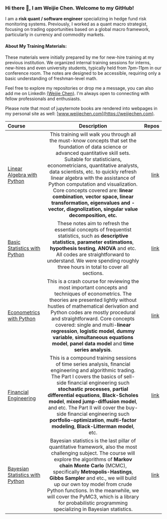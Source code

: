 ### Hi there 👋, I am Weijie Chen. Welcome to my GitHub!

I am a **risk quant / software engineer** specializing in hedge fund risk monitoring systems. Previously, I worked as a quant macro strategist, focusing on trading opportunities based on a global macro framework, particularly in currency and commodity markets. 

#### About My Training Materials:
These materials were initially prepared by me for new-hire training at my previous institution.
We organized internal training sessions for interns, new-hires and even university students, typically held from 7pm-11pm in our conference room.
The notes are designed to be accessible, requiring only a basic understanding of freshman-level math.

Feel free to explore my repositories or drop me a message, you can also add me on LinkedIn [(Weijie Chen)](https://www.linkedin.com/in/weijie-chen-frm-235814218/). I'm always open to connecting with fellow professionals and enthusiasts.

Please note that most of jupyternote books are rendered into webpages in my personal site as well: [www.weijiechen.com](https://weijiechen.com).


| Course      | Description | Repos |
| :-----        |    :----:   |  ----:  |
| <a href='https://www.weijiechen.com/tutorials/linear-algebra-with-python-book/linear-algebra-index'>Linear Algebra with Python</a>      | This training will walk you through all the must-know concepts that set the foundation of data science or advanced quantitative skill sets. Suitable for statisticians, econometricians, quantitative analysts, data scientists, etc. to quickly refresh linear algebra with the assistance of Python computation and visualization. Core concepts covered are: <b>linear combination</b>,  <b>vector space,  <b>linear transformation</b>,  <b>eigenvalues</b> and <b>-vector</b>,  <b>diagnolization</b>,  <b>singular value decomposition</b>, etc.      | [link](https://github.com/weijie-chen/Linear-Algebra-With-Python) |
| <a href='https://github.com/weijie-chen/Basic-Statistics-With-Python'>Basic Statistics with Python</a>   | These notes aim to refresh the essential concepts of frequentist statistics, such as <b>descriptive statistics</b>, <b>parameter estimations</b>, <b>hypothesis testing</b>, <b>ANOVA</b> and etc. All codes are straightforward to understand. We were spending roughly three hours in total to cover all sections. | [link](https://github.com/weijie-chen/Basic-Statistics-With-Python) |
| <a href='https://www.weijiechen.com/tutorials/econometrics-book/econometrics-index'>Econometrics with Python</a>  | This is a crash course for reviewing the most important concepts and techniques of econometrics. The theories are presented lightly without hustles of mathematical derivation and Python codes are mostly procedural and straightforward. Core concepts covered: single and multi-<b>linear regression</b>,  <b>logistic model</b>,  <b>dummy variable</b>,  <b>simultaneous equations model</b>,  <b>panel data model</b> and  <b>time series analysis</b>.   | [link](https://github.com/weijie-chen/Econometrics-With-Python) |
| <a href='https://www.weijiechen.com/tutorials/financial-engineering-book/financial-engineering-index'>Financial Engineering</a> |  This is a compound training sessions of time series analysis, financial engineering and algorithmic trading. The Part I covers the basics of sell-side financial engineering such <b>stochastic processes</b>, <b>partial differential equations</b>, <b>Black-Scholes model</b>, <b>mixed jump-diffusion model</b>, and etc. The Part II will cover the buy-side financial engineering such <b>portfolio-optimization</b>, <b>multi-factor modeling</b>, <b>Black-Litterman model</b>, etc.    | [link](https://github.com/weijie-chen/Time-Series-and-Financial-Engineering-With-Python)|
| <a href='https://www.weijiechen.com/tutorials/bayesian-statistics-book/bayesian-index'>Bayesian Statistics with Python</a>  | Bayesian statistics is the last pillar of quantitative framework, also the most challenging subject. The course will explore the algorithms of <b>Markov chain Monte Carlo</b> (MCMC), specifically <b>Metropolis-Hastings</b>, <b>Gibbs Sampler</b> and etc., we will build up our own toy model from crude Python functions. In the meanwhile, we will cover the PyMC3, which is a library for probabilistic programming specializing in Bayesian statistics.| [link](https://github.com/weijie-chen/Bayesian-Statistics-Econometrics)|


<!--
**weijie-chen/weijie-chen** is a ✨ _special_ ✨ repository because its `README.md` (this file) appears on your GitHub profile.

Here are some ideas to get you started:

- 🔭 I’m currently working on ...
- 🌱 I’m currently learning ...
- 👯 I’m looking to collaborate on ...
- 🤔 I’m looking for help with ...
- 💬 Ask me about ...
- 📫 How to reach me: ...
- 😄 Pronouns: ...
- ⚡ Fun fact: ...
-->

